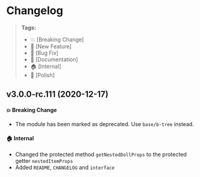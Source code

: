 Changelog
=========

> **Tags:**
> - :boom:       [Breaking Change]
> - :rocket:     [New Feature]
> - :bug:        [Bug Fix]
> - :memo:       [Documentation]
> - :house:      [Internal]
> - :nail_care:  [Polish]

## v3.0.0-rc.111 (2020-12-17)

#### :boom: Breaking Change

* The module has been marked as deprecated. Use `base/b-tree` instead.

#### :house: Internal

* Changed the protected method `getNestedDollProps` to the protected getter `nestedItemProps`
* Added `README`, `CHANGELOG` and `interface`
